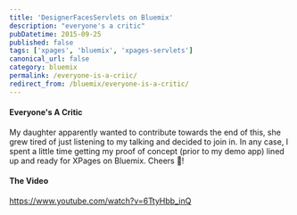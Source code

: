 ```yaml
---
title: 'DesignerFacesServlets on Bluemix'
description: "everyone's a critic"
pubDatetime: 2015-09-25
published: false
tags: ['xpages', 'bluemix', 'xpages-servlets']
canonical_url: false
category: bluemix
permalink: /everyone-is-a-criic/
redirect_from: /bluemix/everyone-is-a-critic/
---
```


#### Everyone's A Critic

My daughter apparently wanted to contribute towards the end of this, she grew tired of just listening to my talking and decided to  join in. In any case, I spent a little time getting my proof of concept (prior to my demo app) lined up and ready for XPages on Bluemix. Cheers 🍻!

#### The Video

https://www.youtube.com/watch?v=6TtyHbb_inQ
